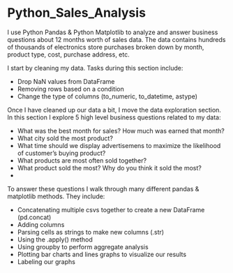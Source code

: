# Python_Sales_Analysis

I use Python Pandas & Python Matplotlib to analyze and answer business questions about 12 months worth of sales data. The data contains hundreds of thousands of electronics store purchases broken down by month, product type, cost, purchase address, etc.

I start by cleaning my data. Tasks during this section include:

* Drop NaN values from DataFrame
* Removing rows based on a condition
* Change the type of columns (to_numeric, to_datetime, astype)

Once I have cleaned up our data a bit, I move the data exploration section. In this section I explore 5 high level business questions related to my data:

* What was the best month for sales? How much was earned that month?
* What city sold the most product?
* What time should we display advertisemens to maximize the likelihood of customer’s buying product?
* What products are most often sold together?
* What product sold the most? Why do you think it sold the most?
* 
To answer these questions I walk through many different pandas & matplotlib methods. They include:

* Concatenating multiple csvs together to create a new DataFrame (pd.concat)
* Adding columns
* Parsing cells as strings to make new columns (.str)
* Using the .apply() method
* Using groupby to perform aggregate analysis
* Plotting bar charts and lines graphs to visualize our results
* Labeling our graphs


